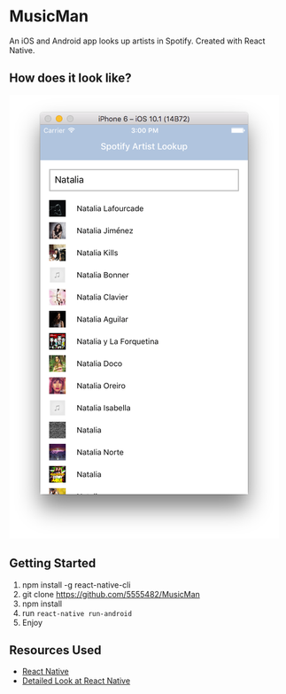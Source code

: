 # MusicMan
An iOS and Android app looks up artists in Spotify. Created with React Native.

## How does it look like?
![](./assets/music.jpg)

## Getting Started

1. npm install -g react-native-cli
2. git clone https://github.com/5555482/MusicMan
3. npm install
4. run `react-native run-android`
5. Enjoy

## Resources Used

* [React Native](https://github.com/facebook/react-native)
* [Detailed Look at React Native](https://www.youtube.com/watch?v=cuMezEwKFLU)
